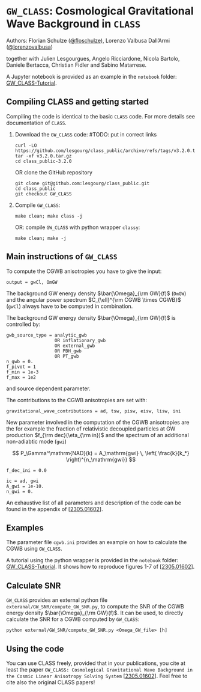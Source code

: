 `GW_CLASS`: Cosmological Gravitational Wave Background in `CLASS`
=================================================================

Authors:
Florian Schulze ([@floschulze](https://www.github.com/floschulze)),
Lorenzo Valbusa Dall’Armi ([@lorenzovalbusa](https://www.github.com/lorenzovalbusa))

together with Julien Lesgourgues, Angelo Ricciardone, Nicola Bartolo,
Daniele Bertacca, Christian Fidler and Sabino Matarrese.

A Jupyter notebook is provided as an example in the `notebook` folder:
[GW_CLASS-Tutorial](notebooks/GW_CLASS-Tutorial.ipynb).


Compiling CLASS and getting started
-----------------------------------

Compiling the code is identical to the basic `CLASS` code.
For more details see documentation of `CLASS`.

 1. Download the `GW_CLASS` code: #TODO: put in correct links
    ```
    curl -LO https://github.com/lesgourg/class_public/archive/refs/tags/v3.2.0.tar.gz
    tar -xf v3.2.0.tar.gz
    cd class_public-3.2.0
    ```
    OR clone the GitHub repository
    ```
    git clone git@github.com:lesgourg/class_public.git
    cd class_public
    git checkout GW_CLASS
    ```
 2. Compile `GW_CLASS`:
    ```
    make clean; make class -j
    ```
    OR: compile `GW_CLASS` with python wrapper `classy`:
    ```
    make clean; make -j
    ```


Main instructions of `GW_CLASS`
-------------------------------

To compute the CGWB anisotropies you have to give the input:
```
output = gwCl, OmGW
```
The background GW energy density $`\bar{\Omega}_{\rm GW}(f)`$ (`OmGW`) and the 
angular power spectrum $C_{\ell}^{\rm CGWB \times CGWB}$ (`gwCl`)
always have to be computed in combination.

The background GW energy density $\bar{\Omega}_{\rm GW}(f)$ is controlled by:
```
gwb_source_type = analytic_gwb 
                  OR inflationary_gwb
                  OR external_gwb
                  OR PBH_gwb
                  OR PT_gwb
n_gwb = 0.
f_pivot = 1
f_min = 1e-3
f_max = 1e2
```
and source dependent parameter.

The contributions to the CGWB anisotropies are set with:
```
gravitational_wave_contributions = ad, tsw, pisw, eisw, lisw, ini
```
New parameter involved in the computation of the CGWB anisotropies are the 
for example the fraction of relativistic decoupled particles at GW production
$f_{\rm dec}(\eta_{\rm in})$ and the spectrum of an additional non-adiabtic mode (`gwi`)

$$
    P_\Gamma^\mathrm{NAD}(k) = A_\mathrm{gwi} \, \left( \frac{k}{k_*} \right)^{n_\mathrm{gwi}}
$$
```
f_dec_ini = 0.0

ic = ad, gwi
A_gwi = 1e-10.
n_gwi = 0.
```

An exhaustive list of all parameters and description of the code can be found in the appendix of [[2305.01602](https://arxiv.org/abs/2305.01602)].


Examples
--------

The parameter file `cgwb.ini` provides an example on how to calculate the CGWB using `GW_CLASS`.

A tutorial using the python wrapper is provided in the `notebook` folder:
[GW_CLASS-Tutorial](notebooks/GW_CLASS-Tutorial.ipynb).
It shows how to reproduce figures 1-7 of [[2305.01602](https://arxiv.org/abs/2305.01602)].


Calculate SNR
-------------

`GW_CLASS` provides an external python file `exteranal/GW_SNR/compute_GW_SNR.py`,
to compute the SNR of the CGWB energy density $\bar{\Omega}_{\rm GW}(f)$.
It can be used, to directly calculate the SNR for a CGWB computed by `GW_CLASS`:
```
python external/GW_SNR/compute_GW_SNR.py <Omega_GW_file> [h]
``` 


Using the code
--------------

You can use CLASS freely, provided that in your publications, you cite at least the paper 
`GW_CLASS: Cosmological Gravitational Wave Background in the Cosmic Linear Anisotropy Solving System` [[2305.01602](https://arxiv.org/abs/2305.01602)].
Feel free to cite also the original CLASS papers!
